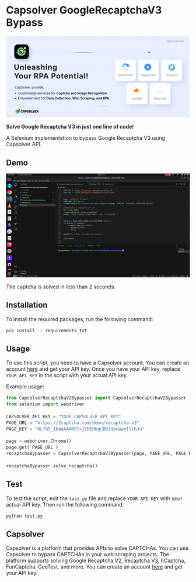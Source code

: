 # Capsolver GoogleRecaptchaV3 Bypass

[![Capsolver](docs/capsolver.png)](https://www.capsolver.com/?utm_source=github&utm_medium=ads&utm_campaign=scraping&utm_term=Capsolver-GoogleRecaptchaV3Bypass)

**Solve Google Recaptcha V3 in just one line of code!**

A Selenium implementation to bypass Google Recaptcha V3 using Capsolver API.

## Demo

![Demo](docs/demo.gif)

The captcha is solved in less than 2 seconds.

## Installation

To install the required packages, run the following command:

```bash
pip install -r requirements.txt
```

## Usage

To use this script, you need to have a Capsolver account. You can create an account [here](https://dashboard.capsolver.com/passport/register?inviteCode=nqZvQXp_lveg) and get your API key. Once you have your API key, replace `YOUR_API_KEY` in the script with your actual API key.

Example usage:

```python
from CapsolverRecaptchaV2Bypasser import CapsolverRecaptchaV2Bypasser
from selenium import webdriver

CAPSOLVER_API_KEY = "YOUR_CAPSOLVER_API_KEY"
PAGE_URL = "https://2captcha.com/demo/recaptcha-v3"
PAGE_KEY = "6LfB5_IbAAAAAMCtsjEHEHKqcB9iQocwwxTiihJu"

page = webdriver.Chrome()
page.get( PAGE_URL )
recaptchaBypasser = CapsolverRecaptchaV3Bypasser(page, PAGE_URL, PAGE_KEY, CAPSOLVER_API_KEY)

recaptchaBypasser.solve_recaptcha()
```
## Test

To test the script, edit the `test.py` file and replace `YOUR API KEY` with your actual API key. Then run the following command:

```bash
python test.py
```

## Capsolver

Capsolver is a platform that provides APIs to solve CAPTCHAs. You can use Capsolver to bypass CAPTCHAs in your web scraping projects. The platform supports solving Google Recaptcha V2, Recaptcha V3, hCaptcha, FunCaptcha, GeeTest, and more. You can create an account [here](https://dashboard.capsolver.com/passport/register?inviteCode=nqZvQXp_lveg) and get your API key.
